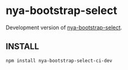 # nya-bootstrap-select

Development version of [nya-bootstrap-select](https://github.com/lordfriend/nya-bootstrap-select).

## INSTALL
```bash
npm install nya-bootstrap-select-ci-dev
```
